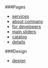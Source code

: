 ###Pages
* [services](https://boxing199.github.io/miid-front/services.html)
* [about company](https://boxing199.github.io/miid-front/about_company.html)
* [for developers](https://boxing199.github.io/miid-front/for_developers.html)
* [main sliders](https://boxing199.github.io/miid-front/main.html)
* [catalog](https://boxing199.github.io/miid-front/catalog.html)
* [details](https://boxing199.github.io/miid-front/details.html)

###Design
* [design](https://www.figma.com/file/K0iROWKAzycQsELhVvtmd3qN/%D0%9C%D0%98%D0%98%D0%94?node-id=0%3A1)